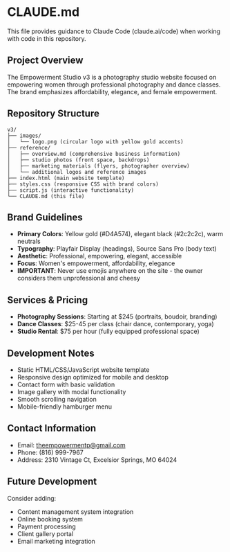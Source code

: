 # CLAUDE.md

This file provides guidance to Claude Code (claude.ai/code) when working with code in this repository.

## Project Overview

The Empowerment Studio v3 is a photography studio website focused on empowering women through professional photography and dance classes. The brand emphasizes affordability, elegance, and female empowerment.

## Repository Structure

```
v3/
├── images/
│   └── logo.png (circular logo with yellow gold accents)
├── reference/
│   ├── overview.md (comprehensive business information)
│   ├── studio photos (front space, backdrops)
│   ├── marketing materials (flyers, photographer overview)
│   └── additional logos and reference images
├── index.html (main website template)
├── styles.css (responsive CSS with brand colors)
├── script.js (interactive functionality)
└── CLAUDE.md (this file)
```

## Brand Guidelines

- **Primary Colors**: Yellow gold (#D4A574), elegant black (#2c2c2c), warm neutrals
- **Typography**: Playfair Display (headings), Source Sans Pro (body text)
- **Aesthetic**: Professional, empowering, elegant, accessible
- **Focus**: Women's empowerment, affordability, elegance
- **IMPORTANT**: Never use emojis anywhere on the site - the owner considers them unprofessional and cheesy

## Services & Pricing

- **Photography Sessions**: Starting at $245 (portraits, boudoir, branding)
- **Dance Classes**: $25-45 per class (chair dance, contemporary, yoga)
- **Studio Rental**: $75 per hour (fully equipped professional space)

## Development Notes

- Static HTML/CSS/JavaScript website template
- Responsive design optimized for mobile and desktop
- Contact form with basic validation
- Image gallery with modal functionality
- Smooth scrolling navigation
- Mobile-friendly hamburger menu

## Contact Information

- Email: theempowermentp@gmail.com
- Phone: (816) 999-7967
- Address: 2310 Vintage Ct, Excelsior Springs, MO 64024

## Future Development

Consider adding:
- Content management system integration
- Online booking system
- Payment processing
- Client gallery portal
- Email marketing integration